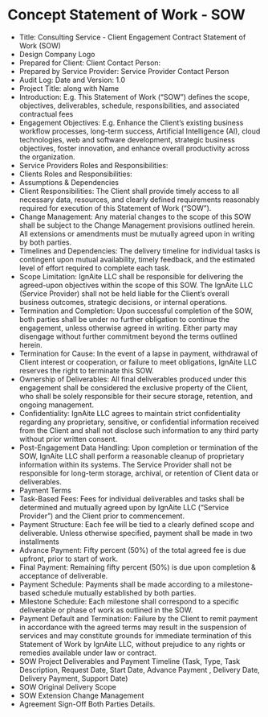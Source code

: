 # Concept Statement of Work - SOW
- Title: Consulting Service - Client Engagement Contract  Statement of Work (SOW)
- Design Company Logo 
- Prepared for Client: <Client Name> Client Contact Person:  
- Prepared by Service Provider: <provider name> Service Provider Contact Person
- Audit Log: Date and Version: 1.0 
- Project Title: along with <Client> Name
- Introduction: E.g. This Statement of Work (“SOW”) defines the scope, objectives, deliverables, schedule, responsibilities, and associated contractual fees
- Engagement Objectives: E.g. Enhance the Client’s existing business workflow processes, long-term success, Artificial Intelligence (AI), cloud technologies, web and software development, strategic business objectives, foster innovation, and enhance overall productivity across the organization. 
- Service Providers Roles and Responsibilities: 
- Clients Roles and Responsibilities: 
- Assumptions & Dependencies 
- Client Responsibilities: The Client shall provide timely access to all necessary data, resources, and clearly defined requirements reasonably required for execution of this Statement of Work (“SOW”). 
- Change Management:  Any material changes to the scope of this SOW shall be subject to the Change Management provisions outlined herein. All extensions or amendments must be mutually agreed upon in writing by both parties. 
- Timelines and Dependencies:  The delivery timeline for individual tasks is contingent upon mutual availability, timely feedback, and the estimated level of effort required to complete each task. 
- Scope Limitation:  IgnAite LLC shall be responsible for delivering the agreed-upon objectives within the scope of this SOW. The IgnAite LLC (Service Provider) shall not be held liable for the Client’s overall business outcomes, strategic decisions, or internal operations. 
- Termination and Completion:  Upon successful completion of the SOW, both parties shall be under no further obligation to continue the engagement, unless otherwise agreed in writing. Either party may disengage without further commitment beyond the terms outlined herein. 
- Termination for Cause:  In the event of a lapse in payment, withdrawal of Client interest or cooperation, or failure to meet obligations, IgnAite LLC reserves the right to terminate this SOW. 
- Ownership of Deliverables:  All final deliverables produced under this engagement shall be considered the exclusive property of the Client, who shall be solely responsible for their secure storage, retention, and ongoing management. 
- Confidentiality:  IgnAite LLC agrees to maintain strict confidentiality regarding any proprietary, sensitive, or confidential information received from the Client and shall not disclose such information to any third party without prior written consent. 
- Post-Engagement Data Handling: Upon completion or termination of the SOW, IgnAite LLC shall perform a reasonable cleanup of proprietary information within its systems. The Service Provider shall not be responsible for long-term storage, archival, or retention of Client data or deliverables. 
- Payment Terms 
- Task-Based Fees:  Fees for individual deliverables and tasks shall be determined and mutually agreed upon by IgnAite LLC (“Service Provider”) and the Client prior to commencement.  
- Payment Structure: Each fee will be tied to a clearly defined scope and deliverable. Unless otherwise specified, payment shall be made in two installments 
- Advance Payment: Fifty percent (50%) of the total agreed fee is due upfront, prior to start of work. 
- Final Payment: Remaining fifty percent (50%) is due upon completion & acceptance of deliverable. 
- Payment Schedule:  Payments shall be made according to a milestone-based schedule mutually established by both parties.  
- Milestone Schedule: Each milestone shall correspond to a specific deliverable or phase of work as outlined in the SOW. 
- Payment Default and Termination:  Failure by the Client to remit payment in accordance with the agreed terms may result in the suspension of services and may constitute grounds for immediate termination of this Statement of Work by IgnAite LLC, without prejudice to any rights or remedies available under law or contract. 
- SOW Project Deliverables and Payment Timeline (Task, Type, Task Description, Request Date, Start Date, Advance Payment , Delivery Date, Delivery Payment, Support Date)
- SOW Original Delivery Scope
- SOW Extension Change Management  
- Agreement Sign-Off Both Parties Details.
